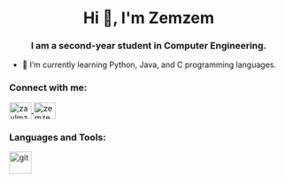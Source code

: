 <h1 align="center">Hi 👋, I'm Zemzem</h1>
<h3 align="center">I am a second-year student in Computer Engineering.</h3>

- 🌱 I’m currently learning Python, Java, and C programming languages.

<h3 align="left">Connect with me:</h3>
<p align="left">
  <a href="https://linkedin.com/in/zaylmzdr" target="blank">
    <img align="center" src="https://raw.githubusercontent.com/rahuldkjain/github-profile-readme-generator/master/src/images/icons/Social/linked-in-alt.svg" alt="zaylmzdr" height="30" width="40" />
  </a>
  <a href="https://www.hackerrank.com/zemzemaylmzdr" target="blank">
    <img align="center" src="https://raw.githubusercontent.com/rahuldkjain/github-profile-readme-generator/master/src/images/icons/Social/hackerrank.svg" alt="zemzemaylmzdr" height="30" width="40" />
  </a>
</p>

<h3 align="left">Languages and Tools:</h3>
<p align="left"> 
  <a href="https://git-scm.com/" target="_blank" rel="noreferrer"> 
    <img src="https://www.vectorlogo.zone/logos/git-scm/git-scm-icon.svg" alt="git" width="40" height="40"/> 
  </a> 
</p>


